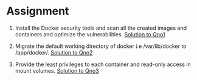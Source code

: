 # Assignment

1. Install the Docker security tools and scan all the created images and containers and optimize the vulnerabilities.
   [Solution to Qno1]()

2. Migrate the default working directory of docker i.e /var/lib/docker to /app/docker/.
   [Solution to Qno2]()

3. Provide the least privileges to each container and read-only access in mount volumes.
   [Solution to Qno3]()

